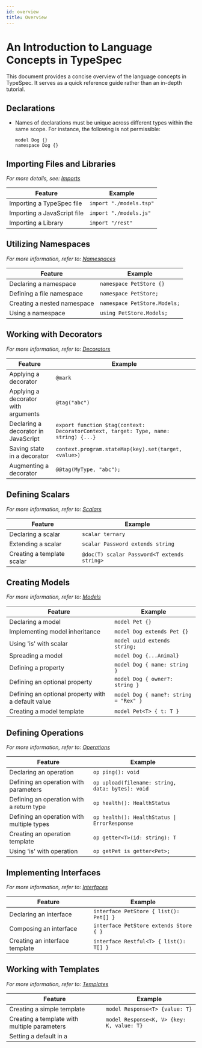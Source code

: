```yaml
---
id: overview
title: Overview
---
```


# An Introduction to Language Concepts in TypeSpec

This document provides a concise overview of the language concepts in TypeSpec. It serves as a quick reference guide rather than an in-depth tutorial.

## Declarations

- Names of declarations must be unique across different types within the same scope. For instance, the following is not permissible:
  <!-- prettier-ignore -->
    ```typespec
  model Dog {}
  namespace Dog {}
  ```

## Importing Files and Libraries

_For more details, see: [Imports](./imports.md)_

| Feature              | Example                   |
| -------------------- | ------------------------- |
| Importing a TypeSpec file | `import "./models.tsp"`   |
| Importing a JavaScript file       | `import "./models.js"`    |
| Importing a Library       | `import "/rest"` |

## Utilizing Namespaces

_For more information, refer to: [Namespaces](./namespaces.md)_

| Feature           | Example                      |
| ----------------- | ---------------------------- |
| Declaring a namespace | `namespace PetStore {}`      |
| Defining a file namespace    | `namespace PetStore;`        |
| Creating a nested namespace  | `namespace PetStore.Models;` |
| Using a namespace   | `using PetStore.Models;`     |

## Working with Decorators

_For more information, refer to: [Decorators](./decorators.md)_

| Feature                      | Example                                                                             |
| ---------------------------- | ----------------------------------------------------------------------------------- |
| Applying a decorator                | `@mark`                                                                             |
| Applying a decorator with arguments | `@tag("abc")`                                                                       |
| Declaring a decorator in JavaScript    | `export function $tag(context: DecoratorContext, target: Type, name: string) {...}` |
| Saving state in a decorator      | `context.program.stateMap(key).set(target, <value>)`                                |
| Augmenting a decorator            | `@@tag(MyType, "abc");`                                                             |

## Defining Scalars

_For more information, refer to: [Scalars](./scalars.md)_

| Feature            | Example                                     |
| ------------------ | ------------------------------------------- |
| Declaring a scalar | `scalar ternary`                            |
| Extending a scalar      | `scalar Password extends string`            |
| Creating a template scalar    | `@doc(T) scalar Password<T extends string>` |

## Creating Models

_For more information, refer to: [Models](./models.md)_

| Feature                        | Example                               |
| ------------------------------ | ------------------------------------- |
| Declaring a model              | `model Pet {}`                        |
| Implementing model inheritance              | `model Dog extends Pet {}`            |
| Using 'is' with scalar                      | `model uuid extends string;`          |
| Spreading a model                   | `model Dog {...Animal}`               |
| Defining a property                       | `model Dog { name: string }`          |
| Defining an optional property              | `model Dog { owner?: string }`        |
| Defining an optional property with a default value | `model Dog { name?: string = "Rex" }` |
| Creating a model template                 | `model Pet<T> { t: T }`               |

## Defining Operations

_For more information, refer to: [Operations](./operations.md)_

| Feature                       | Example                                          |
| ----------------------------- | ------------------------------------------------ |
| Declaring an operation         | `op ping(): void`                                |
| Defining an operation with parameters     | `op upload(filename: string, data: bytes): void` |
| Defining an operation with a return type    | `op health(): HealthStatus`                      |
| Defining an operation with multiple types | `op health(): HealthStatus \| ErrorResponse`     |
| Creating an operation template            | `op getter<T>(id: string): T`                    |
| Using 'is' with operation                  | `op getPet is getter<Pet>;`                      |

## Implementing Interfaces

_For more information, refer to: [Interfaces](./interfaces.md)_

| Feature               | Example                                |
| --------------------- | -------------------------------------- |
| Declaring an interface | `interface PetStore { list(): Pet[] }` |
| Composing an interface | `interface PetStore extends Store { }` |
| Creating an interface template    | `interface Restful<T> { list(): T[] }` |

## Working with Templates

_For more information, refer to: [Templates](./templates.md)_

| Feature                           | Example                                             |
| --------------------------------- | --------------------------------------------------- |
| Creating a simple template                   | `model Response<T> {value: T}`                      |
| Creating a template with multiple parameters | `model Response<K, V> {key: K, value: T}`           |
| Setting a default in a
